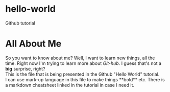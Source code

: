 # hello-world
Github tutorial
<h1>All About Me</h1>
<p>So you want to know about me? Well, I want to learn new things, all the time. Right now I'm trying to learn more about <i>Git-hub</i>. I guess that's not a <strong>big</strong> surprise, right?
<br>
This is the file that is being presented in the Github "Hello World" tutorial.<br>
I can use mark-up language in this file to make things **bold** etc. There is a markdown cheatsheet linked in the tutorial in case I need it. 
